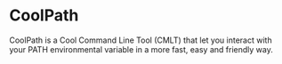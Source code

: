 # CoolPath
CoolPath is a Cool Command Line Tool (CMLT) that let you interact with your PATH environmental variable in a more fast, easy and friendly way.

